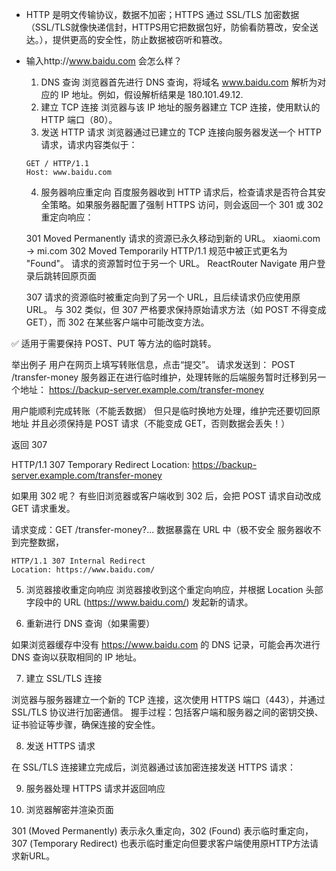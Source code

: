 - HTTP 是明文传输协议，数据不加密；HTTPS 通过 SSL/TLS 加密数据（SSL/TLS就像快递信封，HTTPS用它把数据包好，防偷看防篡改，安全送达。），提供更高的安全性，防止数据被窃听和篡改。
- 输入http://www.baidu.com 会怎么样？
  1.  DNS 查询
  浏览器首先进行 DNS 查询，将域名 www.baidu.com 解析为对应的 IP 地址。例如，假设解析结果是 180.101.49.12.
  2. 建立 TCP 连接
  浏览器与该 IP 地址的服务器建立 TCP 连接，使用默认的 HTTP 端口（80）。
  3. 发送 HTTP 请求
  浏览器通过已建立的 TCP 连接向服务器发送一个 HTTP 请求，请求内容类似于：
  ```
  GET / HTTP/1.1
  Host: www.baidu.com
  ```
  4. 服务器响应重定向
  百度服务器收到 HTTP 请求后，检查请求是否符合其安全策略。如果服务器配置了强制 HTTPS 访问，则会返回一个 301 或 302 重定向响应：

  301 Moved Permanently 请求的资源已永久移动到新的 URL。
  xiaomi.com -> mi.com
  302 Moved Temporarily HTTP/1.1 规范中被正式更名为 "Found"。 请求的资源暂时位于另一个 URL。
  ReactRouter Navigate
  用户登录后跳转回原页面

  307 请求的资源临时被重定向到了另一个 URL，且后续请求仍应使用原 URL。
  与 302 类似，但 307 严格要求保持原始请求方法（如 POST 不得变成 GET），而 302 在某些客户端中可能改变方法。

✅ 适用于需要保持 POST、PUT 等方法的临时跳转。

  举出例子
  用户在网页上填写转账信息，点击“提交”。
  请求发送到：
  POST /transfer-money
  服务器正在进行临时维护，处理转账的后端服务暂时迁移到另一个地址：
  https://backup-server.example.com/transfer-money

  用户能顺利完成转账（不能丢数据）
  但只是临时换地方处理，维护完还要切回原地址
  并且必须保持是 POST 请求（不能变成 GET，否则数据会丢失！）

  返回 307

  HTTP/1.1 307 Temporary Redirect
Location: https://backup-server.example.com/transfer-money

  如果用 302 呢？
  有些旧浏览器或客户端收到 302 后，会把 POST 请求自动改成 GET 请求重发。

  请求变成：GET /transfer-money?...
  数据暴露在 URL 中（极不安全
  服务器收不到完整数据，

  ```
  HTTP/1.1 307 Internal Redirect
  Location: https://www.baidu.com/
  ```
  5. 浏览器接收重定向响应
  浏览器接收到这个重定向响应，并根据 Location 头部字段中的 URL (https://www.baidu.com/) 发起新的请求。

  6. 重新进行 DNS 查询（如果需要）

  如果浏览器缓存中没有 https://www.baidu.com 的 DNS 记录，可能会再次进行 DNS 查询以获取相同的 IP 地址。

  7. 建立 SSL/TLS 连接

  浏览器与服务器建立一个新的 TCP 连接，这次使用 HTTPS 端口（443），并通过 SSL/TLS 协议进行加密通信。
  握手过程：包括客户端和服务器之间的密钥交换、证书验证等步骤，确保连接的安全性。

  8. 发送 HTTPS 请求

  在 SSL/TLS 连接建立完成后，浏览器通过该加密连接发送 HTTPS 请求：

  9. 服务器处理 HTTPS 请求并返回响应

  10. 浏览器解密并渲染页面

  301 (Moved Permanently) 表示永久重定向，302 (Found) 表示临时重定向，307 (Temporary Redirect) 也表示临时重定向但要求客户端使用原HTTP方法请求新URL。